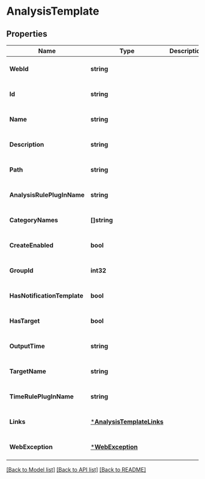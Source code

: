 # AnalysisTemplate

## Properties
Name | Type | Description | Notes
------------ | ------------- | ------------- | -------------
**WebId** | **string** |  | [optional] [default to null]
**Id** | **string** |  | [optional] [default to null]
**Name** | **string** |  | [optional] [default to null]
**Description** | **string** |  | [optional] [default to null]
**Path** | **string** |  | [optional] [default to null]
**AnalysisRulePlugInName** | **string** |  | [optional] [default to null]
**CategoryNames** | **[]string** |  | [optional] [default to null]
**CreateEnabled** | **bool** |  | [optional] [default to null]
**GroupId** | **int32** |  | [optional] [default to null]
**HasNotificationTemplate** | **bool** |  | [optional] [default to null]
**HasTarget** | **bool** |  | [optional] [default to null]
**OutputTime** | **string** |  | [optional] [default to null]
**TargetName** | **string** |  | [optional] [default to null]
**TimeRulePlugInName** | **string** |  | [optional] [default to null]
**Links** | [***AnalysisTemplateLinks**](AnalysisTemplateLinks.md) |  | [optional] [default to null]
**WebException** | [***WebException**](WebException.md) |  | [optional] [default to null]

[[Back to Model list]](../README.md#documentation-for-models) [[Back to API list]](../README.md#documentation-for-api-endpoints) [[Back to README]](../README.md)


